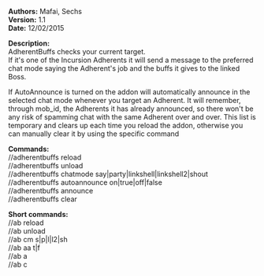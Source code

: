 **Authors:** Mafai, Sechs  
**Version:** 1.1  
**Date:** 12/02/2015  
  
**Description:**  
AdherentBuffs checks your current target.  
If it's one of the Incursion Adherents it will send a message to the preferred chat mode saying the Adherent's job and the buffs it gives to the linked Boss.  
  
If AutoAnnounce is turned on the addon will automatically announce in the selected chat mode whenever you target an Adherent.
It will remember, through mob_id, the Adherents it has already announced, so there won't be any risk of spamming chat with the same Adherent over and over.
This list is temporary and clears up each time you reload the addon, otherwise you can manually clear it by using the specific command  
  
  
**Commands:**  
//adherentbuffs reload  
//adherentbuffs unload  
//adherentbuffs chatmode say|party|linkshell|linkshell2|shout  
//adherentbuffs autoannounce on|true|off|false  
//adherentbuffs announce  
//adherentbuffs clear  
  
  
**Short commands:**  
//ab reload  
//ab unload  
//ab cm s|p|l|l2|sh  
//ab aa t|f  
//ab a  
//ab c  
